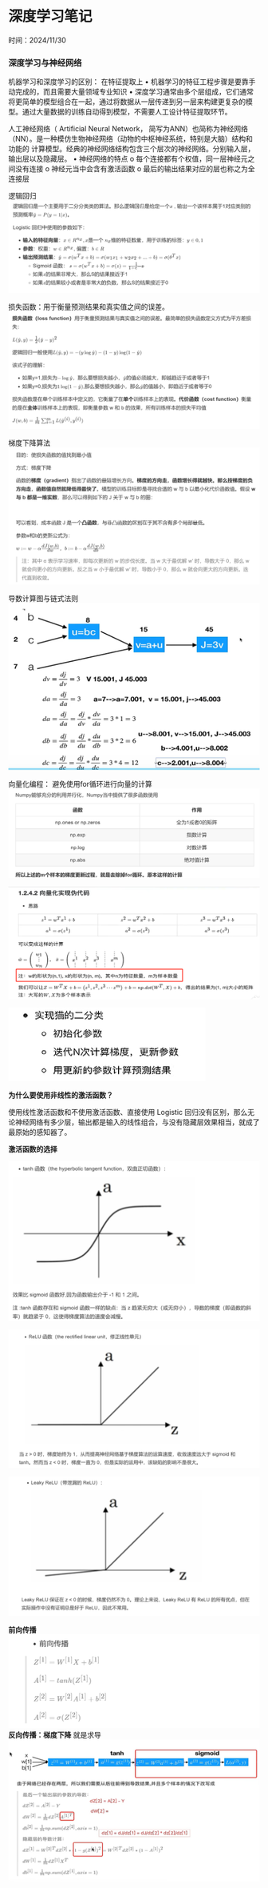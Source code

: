 # 深度学习笔记
时间：2024/11/30

### 深度学习与神经网络

机器学习和深度学习的区别：
在特征提取上
• 机器学习的特征工程步骤是要靠手动完成的，而且需要大量领域专业知识
• 深度学习通常由多个层组成，它们通常将更简单的模型组合在一起，通过将数据从一层传递到另一层来构建更复杂的模型。通过大量数据的训练自动得到模型，不需要人工设计特征提取环节。

人工神经网络（ Artificial Neural Network， 简写为ANN）也简称为神经网络（NN）。是一种模仿生物神经网络（动物的中枢神经系统，特别是大脑）结构和功能的 计算模型。经典的神经网络结构包含三个层次的神经网络。分别输入层，输出层以及隐藏层。
•	神经网络的特点
o	每个连接都有个权值，同一层神经元之间没有连接
o	神经元当中会含有激活函数
o	最后的输出结果对应的层也称之为全连接层

逻辑回归
![alt text](image-33.png)

损失函数：用于衡量预测结果和真实值之间的误差。
![alt text](image-35.png)

梯度下降算法
![alt text](image-36.png)

导数计算图与链式法则
![alt text](image-37.png)

向量化编程：
避免使用for循环进行向量的计算
![alt text](image-38.png)

![alt text](1733139312208.png)

![alt text](image-39.png)


**为什么要使用非线性的激活函数？**

使用线性激活函数和不使用激活函数、直接使用 Logistic 回归没有区别，那么无论神经网络有多少层，输出都是输入的线性组合，与没有隐藏层效果相当，就成了最原始的感知器了。

**激活函数的选择**

![alt text](image-40.png)

![alt text](image-41.png)

![alt text](image-42.png)

**前向传播**
![alt text](image-43.png)
**反向传播：梯度下降**
就是求导
![alt text](image-44.png)

